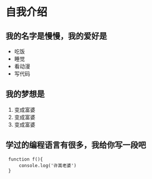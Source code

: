 # 自我介绍
## 我的名字是慢慢，我的爱好是
* 吃饭
* 睡觉
* 看动漫
* 写代码
 ## 我的梦想是
 1. 变成富婆
 2. 变成富婆
 3. 变成富婆

 ## 学过的编程语言有很多，我给你写一段吧
     function f(){
         console.log('许嵩老婆')
     }
